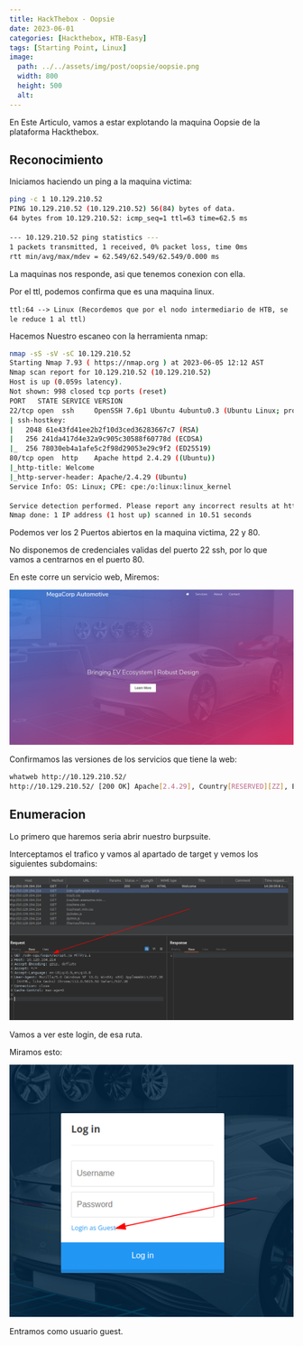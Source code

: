 ```yaml
---
title: HackThebox - Oopsie
date: 2023-06-01
categories: [Hackthebox, HTB-Easy]
tags: [Starting Point, Linux]
image:
  path: ../../assets/img/post/oopsie/oopsie.png
  width: 800
  height: 500
  alt:
---
```


En Este Articulo, vamos a estar explotando la maquina Oopsie de la plataforma Hackthebox.

##  Reconocimiento 

Iniciamos haciendo un ping a la maquina victima: 

```bash
ping -c 1 10.129.210.52 
PING 10.129.210.52 (10.129.210.52) 56(84) bytes of data.
64 bytes from 10.129.210.52: icmp_seq=1 ttl=63 time=62.5 ms

--- 10.129.210.52 ping statistics ---
1 packets transmitted, 1 received, 0% packet loss, time 0ms
rtt min/avg/max/mdev = 62.549/62.549/62.549/0.000 ms
```

La maquinas nos responde, asi que tenemos conexion con ella.

Por el ttl, podemos confirma que es una maquina linux. 

``
ttl:64 --> Linux (Recordemos que por el nodo intermediario de HTB, se le reduce 1 al ttl)
``

Hacemos Nuestro escaneo con la herramienta nmap:

```bash
nmap -sS -sV -sC 10.129.210.52 
Starting Nmap 7.93 ( https://nmap.org ) at 2023-06-05 12:12 AST
Nmap scan report for 10.129.210.52 (10.129.210.52)
Host is up (0.059s latency).
Not shown: 998 closed tcp ports (reset)
PORT   STATE SERVICE VERSION
22/tcp open  ssh     OpenSSH 7.6p1 Ubuntu 4ubuntu0.3 (Ubuntu Linux; protocol 2.0)
| ssh-hostkey: 
|   2048 61e43fd41ee2b2f10d3ced36283667c7 (RSA)
|   256 241da417d4e32a9c905c30588f60778d (ECDSA)
|_  256 78030eb4a1afe5c2f98d29053e29c9f2 (ED25519)
80/tcp open  http    Apache httpd 2.4.29 ((Ubuntu))
|_http-title: Welcome
|_http-server-header: Apache/2.4.29 (Ubuntu)
Service Info: OS: Linux; CPE: cpe:/o:linux:linux_kernel

Service detection performed. Please report any incorrect results at https://nmap.org/submit/ .
Nmap done: 1 IP address (1 host up) scanned in 10.51 seconds
```

Podemos ver los 2 Puertos abiertos en la maquina victima, 22 y 80.

No disponemos de credenciales validas del puerto 22 ssh, por lo que vamos a centrarnos en el puerto 80.

En este corre un servicio web, Miremos: 

![img](/assets/img/post/oopsie/web.png)

Confirmamos las versiones de los servicios que tiene la web:

```bash
whatweb http://10.129.210.52/ 
http://10.129.210.52/ [200 OK] Apache[2.4.29], Country[RESERVED][ZZ], Email[admin@megacorp.com], HTML5, HTTPServer[Ubuntu Linux][Apache/2.4.29 (Ubuntu)], IP[10.129.210.52], Script, Title[Welcome]
```

## Enumeracion

Lo primero que haremos seria abrir nuestro burpsuite.

Interceptamos el trafico y vamos al apartado de target y vemos los siguientes subdomains:


![img](/assets/img/post/oopsie/burp.png)

Vamos a ver este login, de esa ruta.

Miramos esto: 

![img](/assets/img/post/oopsie/login.png)

Entramos como usuario guest.

